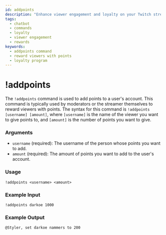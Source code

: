 ```yaml
---
id: addpoints
description: "Enhance viewer engagement and loyalty on your Twitch streams by rewarding points with the !addpoints command."
tags:
  - chatbot
  - commands
  - loyalty
  - viewer engagement
  - rewards
keywords:
  - addpoints command
  - reward viewers with points
  - loyalty program
---
```

# !addpoints

The `!addpoints` command is used to add points to a user's account. This command is typically used by moderators or the streamer themselves to reward viewers with points. The syntax for this command is `!addpoints [username] [amount]`, where `[username]` is the name of the viewer you want to give points to, and `[amount]` is the number of points you want to give.

### Arguments

- `username` (required): The username of the person whose points you want to add.
- `amount` (required): The amount of points you want to add to the user's account.

### Usage

```
!addpoints <username> <amount>
```

### Example Input

```
!addpoints darkoe 1000
```

### Example Output

```
@Styler, set darkoe nammers to 200 
```
